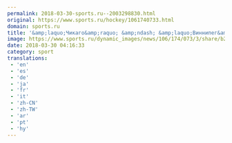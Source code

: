 ```yaml
---
permalink: 2018-03-30-sports.ru--2003298830.html
original: https://www.sports.ru/hockey/1061740733.html
domain: sports.ru
title: '&amp;laquo;Чикаго&amp;raquo; &amp;ndash; &amp;laquo;Виннипег&amp;raquo;. Два вратаря хозяев получили травмы, на лед вышел 36-летний экстренный бэкап'
image: https://www.sports.ru/dynamic_images/news/106/174/073/3/share/b2aa8f.png
date: 2018-03-30 04:16:33
category: sport
translations: 
 - 'en'
 - 'es'
 - 'de'
 - 'ja'
 - 'fr'
 - 'it'
 - 'zh-CN'
 - 'zh-TW'
 - 'ar'
 - 'pt'
 - 'hy'
---
```


